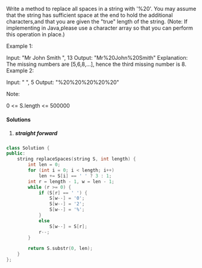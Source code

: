 Write a method to replace all spaces in a string with '%20'. You may assume that the string has sufficient space at the end to hold the additional characters,and that you are given the "true" length of the string. (Note: If implementing in Java,please use a character array so that you can perform this operation in place.)

Example 1:

Input: "Mr John Smith ", 13
Output: "Mr%20John%20Smith"
Explanation: 
The missing numbers are [5,6,8,...], hence the third missing number is 8.
Example 2:

Input: "               ", 5
Output: "%20%20%20%20%20"
 

Note:

0 <= S.length <= 500000

#### Solutions

1. ##### straight forward

```cpp
class Solution {
public:
    string replaceSpaces(string S, int length) {
        int len = 0;
        for (int i = 0; i < length; i++)
            len += S[i] == ' ' ? 3 : 1;
        int r = length - 1, w = len - 1;
        while (r >= 0) {
            if (S[r] == ' ') {
                S[w--] = '0';
                S[w--] = '2';
                S[w--] = '%';
            }
            else
                S[w--] = S[r];
            r--;
        }

        return S.substr(0, len);
    }
};
```